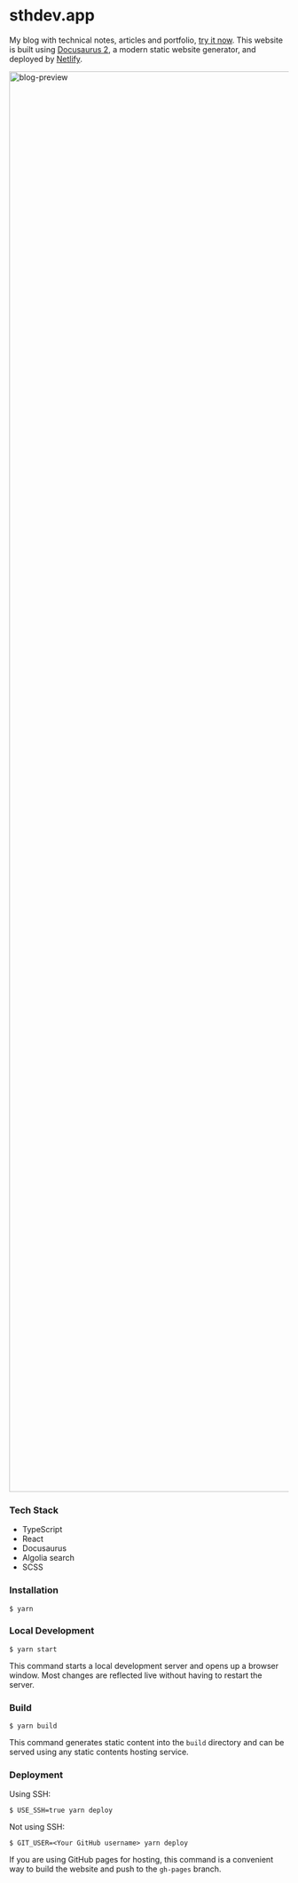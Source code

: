# sthdev.app

My blog with technical notes, articles and portfolio, [try it now](https://www.sthdev.app/).
This website is built using [Docusaurus 2](https://docusaurus.io/), a modern static website generator, and deployed by [Netlify](https://www.netlify.com/).

<img width="2560" alt="blog-preview" src="https://user-images.githubusercontent.com/56827791/198873301-67ee7654-22e9-44e4-9a0f-c0596853a5d5.png">

### Tech Stack
* TypeScript
* React
* Docusaurus
* Algolia search
* SCSS


### Installation

```
$ yarn
```

### Local Development

```
$ yarn start
```

This command starts a local development server and opens up a browser window. Most changes are reflected live without having to restart the server.

### Build

```
$ yarn build
```

This command generates static content into the `build` directory and can be served using any static contents hosting service.

### Deployment

Using SSH:

```
$ USE_SSH=true yarn deploy
```

Not using SSH:

```
$ GIT_USER=<Your GitHub username> yarn deploy
```

If you are using GitHub pages for hosting, this command is a convenient way to build the website and push to the `gh-pages` branch.
